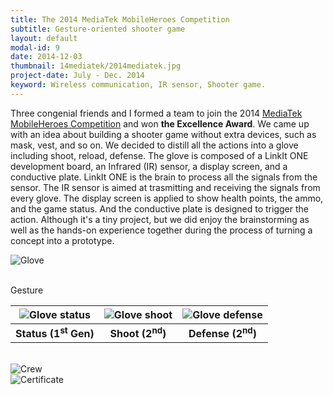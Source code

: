 ```yaml
---
title: The 2014 MediaTek MobileHeroes Competition
subtitle: Gesture-oriented shooter game
layout: default
modal-id: 9
date: 2014-12-03
thumbnail: 14mediatek/2014mediatek.jpg
project-date: July - Dec. 2014
keyword: Wireless communication, IR sensor, Shooter game.
---
```

<!-- The Excellence Award -->
<!-- Arduino, Infrared transmitter and receiver, Conductive plate -->
Three congenial friends and I formed a team to join the 2014 <a href="https://www.mobilehero.com/competitions/mediatek.html" target="_blank">MediaTek MobileHeroes Competition</a> and won **the Excellence Award**. We came up with an idea about building a shooter game without extra devices, such as mask, vest, and so on. We decided to distill all the actions into a glove including shoot, reload, defense. The glove is composed of a LinkIt ONE development board, an Infrared (IR) sensor, a display screen, and a conductive plate. LinkIt ONE is the brain to process all the signals from the sensor. The IR sensor is aimed at trasmitting and receiving the signals from every glove. The display screen is applied to show health points, the ammo, and the game status. And the conductive plate is designed to trigger the action. Although it's a tiny project, but we did enjoy the brainstorming as well as the hands-on experience together during the process of turning a concept into a prototype.

<img class="lazy_load" title="Glove" alt="Glove" data-src="{{ site.url }}/img/portfolio/14mediatek/2014mediatek1.jpg">

<div class="youtube" data-embed="rcPLKO-TGfQ">
    <div class="play-button"></div> 
</div>

<div class="youtube" data-embed="BdB5Pf8opsg">
    <div class="play-button"></div> 
</div>

<br>

Gesture

| <img class="lazy_load" title="Glove status" alt="Glove status" data-src="{{ site.url }}/img/portfolio/14mediatek/status.jpg"> | <img class="lazy_load" title="Glove shoot" alt="Glove shoot" data-src="{{ site.url }}/img/portfolio/14mediatek/shoot.jpg"> | <img class="lazy_load" title="Glove defense" alt="Glove defense" data-src="{{ site.url }}/img/portfolio/14mediatek/defense.jpg"> |
|:------:|:-----:|:-------:|
| **Status (1<sup>st</sup> Gen)** | **Shoot (2<sup>nd</sup>)** | **Defense (2<sup>nd</sup>)** |

<br>

<img class="lazy_load" title="Crew" alt="Crew" data-src="{{ site.url }}/img/portfolio/14mediatek/crew.jpg">

<br>

<img class="lazy_load" title="Certificate" alt="Certificate" data-src="{{ site.url }}/img/portfolio/14mediatek/14MediaTek.jpg">
